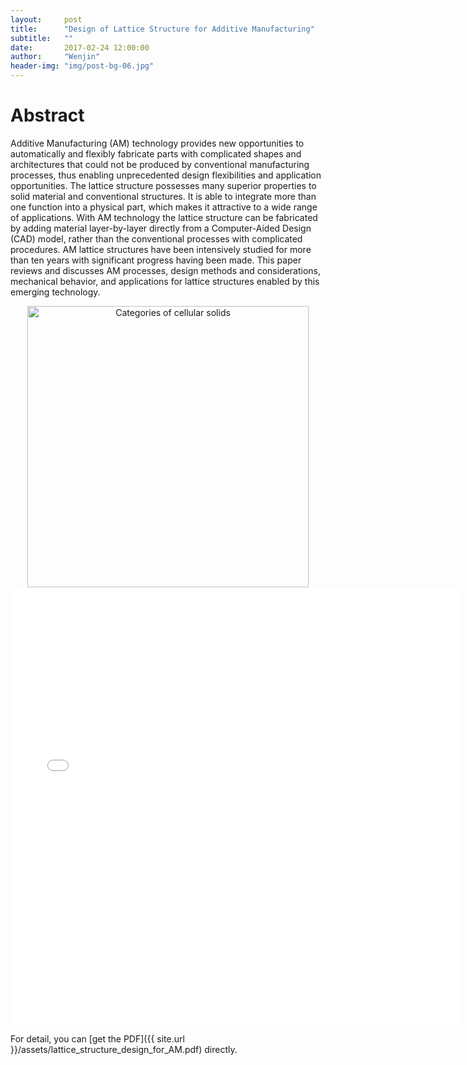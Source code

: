 ```yaml
---
layout:     post
title:      "Design of Lattice Structure for Additive Manufacturing"
subtitle:   ""
date:       2017-02-24 12:00:00
author:     "Wenjin"
header-img: "img/post-bg-06.jpg"
---
```


# Abstract

Additive Manufacturing (AM) technology provides new opportunities to automatically and flexibly fabricate parts with complicated shapes and architectures that could not be produced by conventional manufacturing processes, thus enabling unprecedented design flexibilities and application opportunities. The lattice structure possesses many superior properties to solid material and conventional structures. It is able to integrate more than one function into a physical part, which makes it attractive to a wide range of applications. With AM technology the lattice structure can be fabricated by adding material layer-by-layer directly from a Computer-Aided Design (CAD) model, rather than the conventional processes with complicated procedures. AM lattice structures have been intensively studied for more than ten years with significant progress having been made. This paper reviews and discusses AM processes, design methods and considerations, mechanical behavior, and applications for lattice structures enabled by this emerging technology.

<center>
<img src="{{ site.url }}/post_img/lattice_structure/fig_1.PNG" alt="Categories of cellular solids" width="450">
</center>

<iframe src="{{ site.url }}/assets/lattice_structure_design_for_AM.pdf&embedded=true" style="width:718px; height:700px;" frameborder="0"></iframe>

For detail, you can [get the PDF]({{ site.url }}/assets/lattice_structure_design_for_AM.pdf) directly.

